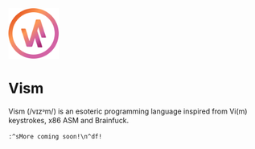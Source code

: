 <img src="./assets/logo/gradient.svg" width="100" height="100" alt="Vism logo" />
<h1>Vism</h1>
<p>Vism (/vɪzᵊm/) is an esoteric programming language inspired from Vi(m) keystrokes, x86 ASM and Brainfuck.</p>
<code>:^sMore coming soon!\n^df!</code>
